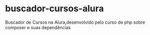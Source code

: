 # buscador-cursos-alura

Buscador de Cursos na Alura,desenvolvido pelo curso de php sobre composer e suas dependências
